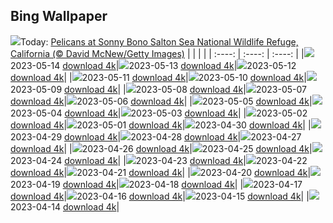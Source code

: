 ## Bing Wallpaper
![](./wallpaper/2023-05-14.jpg)Today: [Pelicans at Sonny Bono Salton Sea National Wildlife Refuge, California (© David McNew/Getty Images)](./wallpaper/2023-05-14.jpg)
|      |      |      |
| :----: | :----: | :----: |
|![](./wallpaper/2023-05-14_sm.jpg)2023-05-14 [download 4k](./wallpaper/2023-05-14.jpg)|![](./wallpaper/2023-05-13_sm.jpg)2023-05-13 [download 4k](./wallpaper/2023-05-13.jpg)|![](./wallpaper/2023-05-12_sm.jpg)2023-05-12 [download 4k](./wallpaper/2023-05-12.jpg)|
|![](./wallpaper/2023-05-11_sm.jpg)2023-05-11 [download 4k](./wallpaper/2023-05-11.jpg)|![](./wallpaper/2023-05-10_sm.jpg)2023-05-10 [download 4k](./wallpaper/2023-05-10.jpg)|![](./wallpaper/2023-05-09_sm.jpg)2023-05-09 [download 4k](./wallpaper/2023-05-09.jpg)|
|![](./wallpaper/2023-05-08_sm.jpg)2023-05-08 [download 4k](./wallpaper/2023-05-08.jpg)|![](./wallpaper/2023-05-07_sm.jpg)2023-05-07 [download 4k](./wallpaper/2023-05-07.jpg)|![](./wallpaper/2023-05-06_sm.jpg)2023-05-06 [download 4k](./wallpaper/2023-05-06.jpg)|
|![](./wallpaper/2023-05-05_sm.jpg)2023-05-05 [download 4k](./wallpaper/2023-05-05.jpg)|![](./wallpaper/2023-05-04_sm.jpg)2023-05-04 [download 4k](./wallpaper/2023-05-04.jpg)|![](./wallpaper/2023-05-03_sm.jpg)2023-05-03 [download 4k](./wallpaper/2023-05-03.jpg)|
|![](./wallpaper/2023-05-02_sm.jpg)2023-05-02 [download 4k](./wallpaper/2023-05-02.jpg)|![](./wallpaper/2023-05-01_sm.jpg)2023-05-01 [download 4k](./wallpaper/2023-05-01.jpg)|![](./wallpaper/2023-04-30_sm.jpg)2023-04-30 [download 4k](./wallpaper/2023-04-30.jpg)|
|![](./wallpaper/2023-04-29_sm.jpg)2023-04-29 [download 4k](./wallpaper/2023-04-29.jpg)|![](./wallpaper/2023-04-28_sm.jpg)2023-04-28 [download 4k](./wallpaper/2023-04-28.jpg)|![](./wallpaper/2023-04-27_sm.jpg)2023-04-27 [download 4k](./wallpaper/2023-04-27.jpg)|
|![](./wallpaper/2023-04-26_sm.jpg)2023-04-26 [download 4k](./wallpaper/2023-04-26.jpg)|![](./wallpaper/2023-04-25_sm.jpg)2023-04-25 [download 4k](./wallpaper/2023-04-25.jpg)|![](./wallpaper/2023-04-24_sm.jpg)2023-04-24 [download 4k](./wallpaper/2023-04-24.jpg)|
|![](./wallpaper/2023-04-23_sm.jpg)2023-04-23 [download 4k](./wallpaper/2023-04-23.jpg)|![](./wallpaper/2023-04-22_sm.jpg)2023-04-22 [download 4k](./wallpaper/2023-04-22.jpg)|![](./wallpaper/2023-04-21_sm.jpg)2023-04-21 [download 4k](./wallpaper/2023-04-21.jpg)|
|![](./wallpaper/2023-04-20_sm.jpg)2023-04-20 [download 4k](./wallpaper/2023-04-20.jpg)|![](./wallpaper/2023-04-19_sm.jpg)2023-04-19 [download 4k](./wallpaper/2023-04-19.jpg)|![](./wallpaper/2023-04-18_sm.jpg)2023-04-18 [download 4k](./wallpaper/2023-04-18.jpg)|
|![](./wallpaper/2023-04-17_sm.jpg)2023-04-17 [download 4k](./wallpaper/2023-04-17.jpg)|![](./wallpaper/2023-04-16_sm.jpg)2023-04-16 [download 4k](./wallpaper/2023-04-16.jpg)|![](./wallpaper/2023-04-15_sm.jpg)2023-04-15 [download 4k](./wallpaper/2023-04-15.jpg)|
|![](./wallpaper/2023-04-14_sm.jpg)2023-04-14 [download 4k](./wallpaper/2023-04-14.jpg)|